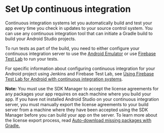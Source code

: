 # Set Up continuous integration

Continuous integration systems let you automatically build and test your app every time you check in updates to your source control system. You can use any continuous integration tool that can initiate a Gradle build to build your Android Studio projects.

To run tests as part of the build, you need to either configure your continuous integration server to use the [Android Emulator](https://developer.android.com/studio/run/emulator-commandline) or use [Firebase Test Lab](https://firebase.google.com/docs/test-lab/) to run your tests.

For specific information about configuring continuous integration for your Android project using Jenkins and Firebase Test Lab, see [Using Firebase Test Lab for Android with continuous integration systems](https://firebase.google.com/docs/test-lab/continuous).

**Note:** You must use the SDK Manager to accept the license agreements for any packages your app requires on each machine where you build your app. If you have not installed Android Studio on your continuous integration server, you must manually export the license agreements to your build server from a machine where they have been accepted using the SDK Manager before you can build your app on the server. To learn more about the license export process, read [Auto\-download missing packages with Gradle.](https://developer.android.com/studio/intro/update#download-with-gradle)